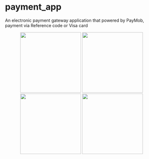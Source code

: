# payment_app  

An electronic payment gateway application that powered by PayMob, payment via Reference code or Visa card

<p align="center">

 <img src="https://github.com/ahmedhossam1212/payment-app/assets/93291446/506d59a7-39b4-4ba3-98a8-f30b2976d0d3" width="200" />
 <img src="https://github.com/ahmedhossam1212/payment-app/assets/93291446/d805dad6-42c5-4943-8909-539da0f928c6" width="200" />
 <img src="https://github.com/ahmedhossam1212/payment-app/assets/93291446/390428e3-5e0c-4911-a5d7-2f4c4f7e1057" width="200" />
  <img src="https://github.com/ahmedhossam1212/payment-app/assets/93291446/5de5179f-4dd4-4e43-9d03-815a3a1976f2" width="200" />

</p>


